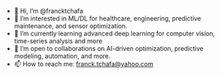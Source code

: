 - 👋 Hi, I’m @francktchafa
- 👀 I’m interested in ML/DL for healthcare, engineering, predictive maintenance, and sensor optimization.
- 🌱 I’m currently learning advanced deep learning for computer vision, time-series analysis and more
- 💞️ I’m open to collaborations on AI-driven optimization, predictive modeling, automation, and more.
- 📫 How to reach me: franck.tchafa@yahoo.com


<!---
francktchafa/francktchafa is a ✨ special ✨ repository because its `README.md` (this file) appears on your GitHub profile.
You can click the Preview link to take a look at your changes.
--->
